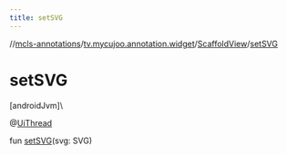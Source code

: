 ```yaml
---
title: setSVG
---
```

//[mcls-annotations](../../../index.html)/[tv.mycujoo.annotation.widget](../index.html)/[ScaffoldView](index.html)/[setSVG](set-s-v-g.html)



# setSVG



[androidJvm]\




@[UiThread](https://developer.android.com/reference/kotlin/androidx/annotation/UiThread.html)



fun [setSVG](set-s-v-g.html)(svg: SVG)




